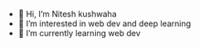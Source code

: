 - 👋 Hi, I’m Nitesh kushwaha
- 👀 I’m interested in web dev and deep learning
- 🌱 I’m currently learning web dev


<!---
ninja1506/ninja1506 is a ✨ special ✨ repository because its `README.md` (this file) appears on your GitHub profile.
You can click the Preview link to take a look at your changes.
--->
